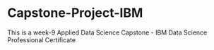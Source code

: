 # Capstone-Project-IBM
This is a week-9 Applied Data Science Capstone - IBM Data Science Professional Certificate
